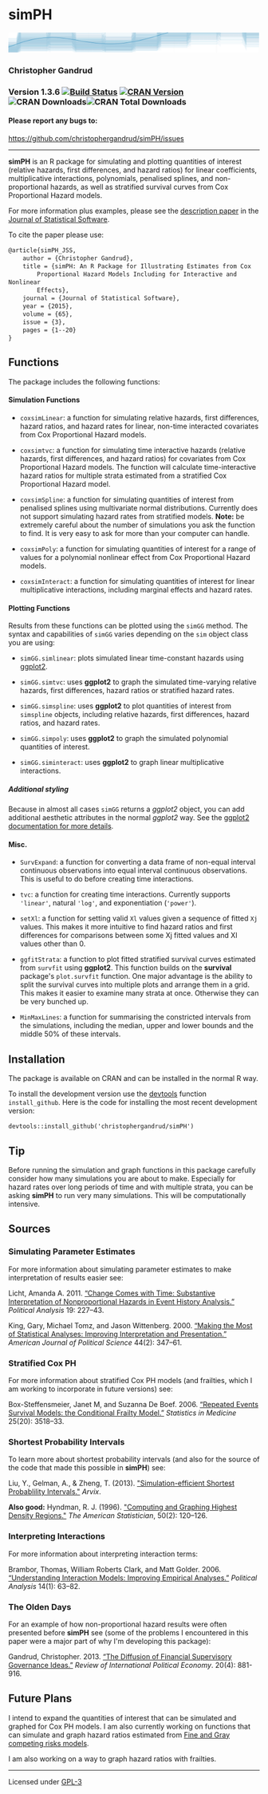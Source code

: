simPH
======

<img src="img/plotbanner.png" height="40" width="1000" alt="banner-image"></img>

### Christopher Gandrud

### Version 1.3.6 [![Build Status](https://travis-ci.org/christophergandrud/simPH.png)](https://travis-ci.org/christophergandrud/simPH) [![CRAN Version](http://www.r-pkg.org/badges/version/simPH)](http://cran.r-project.org/package=simPH) ![CRAN Downloads](http://cranlogs.r-pkg.org/badges/last-month/simPH)![CRAN Total Downloads](http://cranlogs.r-pkg.org/badges/grand-total/simPH)

#### Please report any bugs to:

<https://github.com/christophergandrud/simPH/issues>

---

**simPH** is an R package for simulating and plotting quantities of interest
(relative hazards, first differences, and hazard ratios) for linear
coefficients, multiplicative interactions, polynomials, penalised splines, and
non-proportional hazards, as well as stratified survival curves from Cox
Proportional Hazard models.

For more information plus examples, please see the
[description paper](https://www.jstatsoft.org/article/view/v065i03) in the
[Journal of Statistical Software](http://www.jstatsoft.org/).

To cite the paper please use:

```
@article{simPH_JSS,
    author = {Christopher Gandrud},
    title = {simPH: An R Package for Illustrating Estimates from Cox
        Proportional Hazard Models Including for Interactive and Nonlinear
        Effects},
    journal = {Journal of Statistical Software},
    year = {2015},
    volume = {65},
    issue = {3},
    pages = {1--20}
}
```

## Functions

The package includes the following functions:

#### Simulation Functions

- `coxsimLinear`: a function for simulating relative hazards, first differences,
hazard ratios, and hazard rates for linear, non-time interacted covariates from
Cox Proportional Hazard models.

- `coxsimtvc`: a function for simulating time interactive hazards (relative
hazards, first differences, and hazard ratios) for covariates from Cox
Proportional Hazard models. The function will calculate time-interactive hazard
ratios for multiple strata estimated from a stratified Cox Proportional Hazard
model.

- `coxsimSpline`: a function for simulating quantities of interest from
penalised splines using multivariate normal distributions. Currently does not
support simulating hazard rates from stratified models. **Note:** be extremely
careful about the number of simulations you ask the function to find. It is very
easy to ask for more than your computer can handle.

- `coxsimPoly`: a function for simulating quantities of interest for a range of
values for a polynomial nonlinear effect from Cox Proportional Hazard models.

- `coxsimInteract`: a function for simulating quantities of interest for linear
multiplicative interactions, including marginal effects and hazard rates.

#### Plotting Functions

Results from these functions can be plotted using the `simGG` method. The
syntax and capabilities of `simGG` varies depending on the `sim` object class
you are using:

- `simGG.simlinear`: plots simulated linear time-constant hazards using
[ggplot2](http://ggplot2.org/).

- `simGG.simtvc`: uses **ggplot2** to graph the simulated time-varying relative
hazards, first differences, hazard ratios or stratified hazard rates.

- `simGG.simspline`: uses **ggplot2** to plot
quantities of interest from `simspline` objects, including relative hazards,
first differences, hazard ratios, and hazard rates.

- `simGG.simpoly`: uses **ggplot2** to graph the simulated polynomial quantities
of interest.

- `simGG.siminteract`: uses **ggplot2** to graph linear multiplicative
interactions.

##### Additional styling

Because in almost all cases `simGG` returns a *ggplot2* object, you can add
additional aesthetic attributes in the normal *ggplot2* way. See the
[ggplot2 documentation for more details](http://docs.ggplot2.org).

#### Misc.

- `SurvExpand`: a function for converting a data frame of non-equal interval
continuous observations into equal interval continuous observations. This is
useful to do before creating time interactions.

- `tvc`: a function for creating time interactions. Currently supports
`'linear'`, natural `'log'`, and exponentiation (`'power'`).

- `setXl`: a function for setting valid `Xl` values given a sequence of fitted
`Xj` values. This makes it more intuitive to find hazard ratios and first
differences for comparisons between some Xj fitted values and Xl values other
than 0.

- `ggfitStrata`: a function to plot fitted stratified survival curves estimated
from `survfit` using **ggplot2**. This function builds on the **survival**
package's `plot.survfit` function. One major advantage is the ability to split
the survival curves into multiple plots and arrange them in a grid. This makes
it easier to examine many strata at once. Otherwise they can be very bunched up.

- `MinMaxLines`: a function for summarising the constricted intervals from the
simulations, including the median, upper and lower bounds and
the middle 50% of these intervals.

## Installation

The package is available on CRAN and can be installed in the normal R way.

To install the development version use the
[devtools](https://github.com/hadley/devtools) function `install_github`. Here
is the code for installing the most recent development version:

```{S}
devtools::install_github('christophergandrud/simPH')
```

## Tip

Before running the simulation and graph functions in this package carefully
consider how many simulations you are about to make. Especially for hazard rates
over long periods of time and with multiple strata, you can be asking **simPH**
to run very many simulations. This will be computationally intensive.

## Sources

### Simulating Parameter Estimates

For more information about simulating parameter estimates to make interpretation
of results easier see:

Licht, Amanda A. 2011. [“Change Comes with Time: Substantive Interpretation of Nonproportional Hazards in Event History Analysis.”](http://pan.oxfordjournals.org/content/19/2/227.abstract)
*Political Analysis* 19: 227–43.

King, Gary, Michael Tomz, and Jason Wittenberg. 2000.
[“Making the Most of Statistical Analyses: Improving Interpretation and Presentation.”](http://www.jstor.org/stable/2669316) *American Journal of Political Science* 44(2): 347–61.

### Stratified Cox PH

For more information about stratified Cox PH models (and frailties, which I am
working to incorporate in future versions) see:

Box-Steffensmeier, Janet M, and Suzanna De Boef. 2006. [“Repeated Events Survival Models: the Conditional Frailty Model.”](http://onlinelibrary.wiley.com/doi/10.1002/sim.2434/abstract;jsessionid=28218243DD3D6E01A3D10EEE75D96675.d01t02) *Statistics in Medicine* 25(20): 3518–33.

### Shortest Probability Intervals

To learn more about shortest probability intervals (and also for the source of
the code that made this possible in **simPH**) see:

Liu, Y., Gelman, A., & Zheng, T. (2013).
["Simulation-efficient Shortest Probablility Intervals."](http://arxiv.org/pdf/1302.2142v1.pdf)
*Arvix*.

**Also good:** Hyndman, R. J. (1996).
["Computing and Graphing Highest Density Regions."](http://www.jstor.org/stable/10.2307/2684423)
*The American Statistician*, 50(2): 120–126.

### Interpreting Interactions

For more information about interpreting interaction terms:

Brambor, Thomas, William Roberts Clark, and Matt Golder. 2006.
[“Understanding Interaction Models: Improving Empirical Analyses.”](http://pan.oxfordjournals.org/content/14/1/63.abstract)
*Political Analysis* 14(1): 63–82.

### The Olden Days

For an example of how non-proportional hazard results were often presented
before **simPH** see (some of the problems I encountered in this paper were a
major part of why I'm developing this package):

Gandrud, Christopher. 2013. [“The Diffusion of Financial Supervisory Governance Ideas.”](http://www.tandfonline.com/doi/full/10.1080/09692290.2012.727362)
*Review of International Political Economy*. 20(4): 881-916.

## Future Plans

I intend to expand the quantities of interest that can be simulated and graphed
for Cox PH models. I am also currently working on functions that can simulate
and graph hazard ratios estimated from
[Fine and Gray competing risks models](http://www.jstor.org/stable/2670170).

I am also working on a way to graph hazard ratios with frailties.

---

Licensed under [GPL-3](https://github.com/christophergandrud/simPH/blob/master/LICENSE.md)
